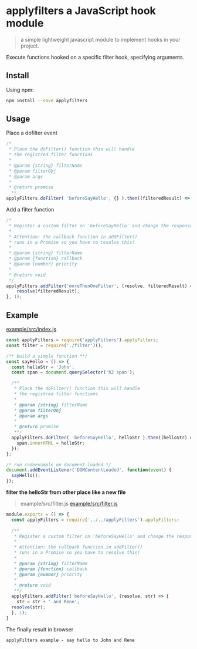 # applyfilters a JavaScript hook module

> a simple lightweight javascript module to implement hooks in your project.

Execute functions hooked on a specific filter hook, specifying arguments.

## Install

Using npm:

```sh
npm install --save applyfilters
```

## Usage
Place a dofilter event

```js
/*
 * Place the doFilter() function this will handle
 * the registred filter functions
 *
 * @param {string} filterName
 * @param filterObj
 * @param args
 *
 * @return promise
  */
applyFilters.doFilter( 'beforeSayHello', {} ).then((filteredResult) => {});
```

Add a filter function
```js
/* 
 * Register a custom filter on 'beforeSayHello' and change the response.
 * 
 * Attention: the callback function in addFilter() 
 * runs in a Promise so you have to resolve this!
 * 
 * @param {string} filterName
 * @param {function} callback
 * @param {number} priority
 * 
 * @return void 
 */
applyFilters.addFilter('moreThenOneFilter', (resolve, filteredResult) => {
    resolve(filteredResult);
}, 1);
```

## Example
[example/src/index.js](https://github.com/web-dev-media/applyFiltersJs/blob/master/example/src/index.js)

```js
const applyFilters = require('applyFilters').applyFilters;
const filter = require('./filter')();

/** build a simple function **/
const sayHello = () => {
  const helloStr = 'John';
  const span = document.querySelector('h2 span');

  /**
   * Place the doFilter() function this will handle
   * the registred filter functions
   *
   * @param {string} filterName
   * @param filterObj
   * @param args
   *
   * @return promise
   **/
  applyFilters.doFilter( 'beforeSayHello', helloStr ).then((helloStr) => {
    span.innerHTML = helloStr;
  });
};

/* run codeexample on document loaded */
document.addEventListener('DOMContentLoaded', function(event) {
  sayHello();
});
```
**filter the helloStr from other place like a new file**
> example/src/filter.js
[example/src/filter.js](https://github.com/web-dev-media/applyFiltersJs/blob/master/example/src/filter.js)
```js
module.exports = () => {
  const applyFilters = require('../../applyFilters').applyFilters;
  
  /**
   * Register a custom filter on 'beforeSayHello' and change the response.
   *
   * Attention: the callback function in addFilter()
   * runs in a Promise so you have to resolve this!
   *
   * @param {string} filterName
   * @param {function} callback
   * @param {number} priority
   *
   * @return void
   **/
  applyFilters.addFilter('beforeSayHello', (resolve, str) => {
    str = str + ' and Rene';
  resolve(str);
  }, 1);
}
```

The finally result in browser
```
applyFilters example - say hello to John and Rene
```